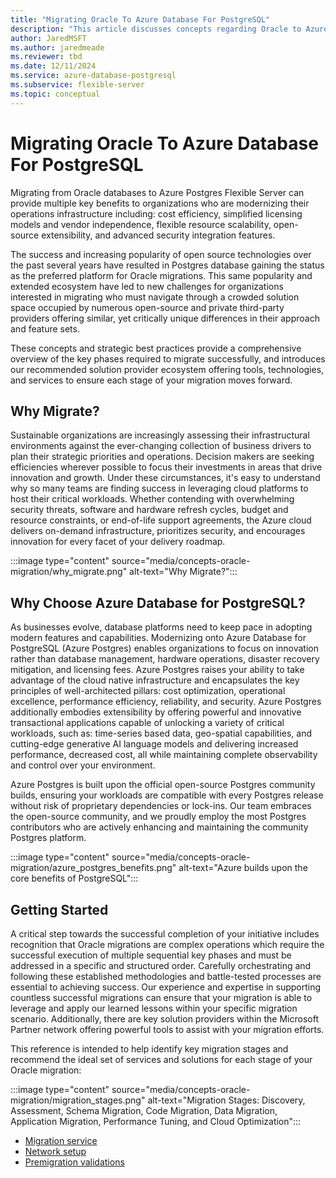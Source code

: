 ```yaml
---
title: "Migrating Oracle To Azure Database For PostgreSQL"
description: "This article discusses concepts regarding Oracle to Azure Database for PostgreSQL migrations."
author: JaredMSFT
ms.author: jaredmeade
ms.reviewer: tbd
ms.date: 12/11/2024
ms.service: azure-database-postgresql
ms.subservice: flexible-server
ms.topic: conceptual
---
```


# Migrating Oracle To Azure Database For PostgreSQL

Migrating from Oracle databases to Azure Postgres Flexible Server can provide multiple key benefits to organizations who are modernizing their operations infrastructure including: cost efficiency, simplified licensing models and vendor independence, flexible resource scalability, open-source extensibility, and advanced security integration features.

The success and increasing popularity of open source technologies over the past several years have resulted in Postgres database gaining the status as the preferred platform for Oracle migrations. This same popularity and extended ecosystem have led to new challenges for organizations interested in migrating who must navigate through a crowded solution space occupied by numerous open-source and private third-party providers offering similar, yet critically unique differences in their approach and feature sets. 

These concepts and strategic best practices provide a comprehensive overview of the key phases required to migrate successfully, and introduces our recommended solution provider ecosystem offering tools, technologies, and services to ensure each stage of your migration moves forward.

## Why Migrate?

Sustainable organizations are increasingly assessing their infrastructural environments against the ever-changing collection of business drivers to plan their strategic priorities and operations. Decision makers are seeking efficiencies wherever possible to focus their investments in areas that drive innovation and growth. Under these circumstances, it's easy to understand why so many teams are finding success in leveraging cloud platforms to host their critical workloads. Whether contending with overwhelming security threats, software and hardware refresh cycles, budget and resource constraints, or end-of-life support agreements, the Azure cloud delivers on-demand infrastructure, prioritizes security, and encourages innovation for every facet of your delivery roadmap.

:::image type="content" source="media/concepts-oracle-migration/why_migrate.png" alt-text="Why Migrate?":::

## Why Choose Azure Database for PostgreSQL?

As businesses evolve, database platforms need to keep pace in adopting modern features and capabilities. Modernizing onto Azure Database for PostgreSQL (Azure Postgres) enables organizations to focus on innovation rather than database management, hardware operations, disaster recovery mitigation, and licensing fees. Azure Postgres raises your ability to take advantage of the cloud native infrastructure and encapsulates the key principles of well-architected pillars: cost optimization, operational excellence, performance efficiency, reliability, and security. Azure Postgres additionally embodies extensibility by offering powerful and innovative transactional applications capable of unlocking a variety of critical workloads, such as: time-series based data, geo-spatial capabilities, and cutting-edge generative AI language models and delivering increased performance, decreased cost, all while maintaining complete observability and control over your environment. 

Azure Postgres is built upon the official open-source Postgres community builds, ensuring your workloads are compatible with every Postgres release without risk of proprietary dependencies or lock-ins. Our team embraces the open-source community, and we proudly employ the most Postgres contributors who are actively enhancing and maintaining the community Postgres platform. 

:::image type="content" source="media/concepts-oracle-migration/azure_postgres_benefits.png" alt-text="Azure builds upon the core benefits of PostgreSQL":::

## Getting Started

A critical step towards the successful completion of your initiative includes recognition that Oracle migrations are complex operations which require the successful execution of multiple sequential key phases and must be addressed in a specific and structured order. Carefully orchestrating and following these established methodologies and battle-tested processes are essential to achieving success. Our experience and expertise in supporting countless successful migrations can ensure that your migration is able to leverage and apply our learned lessons within your specific migration scenario. Additionally, there are key solution providers within the Microsoft Partner network offering powerful tools to assist with your migration efforts. 

This reference is intended to help identify key migration stages and recommend the ideal set of services and solutions for each stage of your Oracle migration:

:::image type="content" source="media/concepts-oracle-migration/migration_stages.png" alt-text="Migration Stages: Discovery, Assessment, Schema Migration, Code Migration, Data Migration, Application Migration, Performance Tuning, and Cloud Optimization":::



- [Migration service](concepts-migration-service-postgresql.md)
- [Network setup](how-to-network-setup-migration-service.md)
- [Premigration validations](concepts-premigration-migration-service.md)
